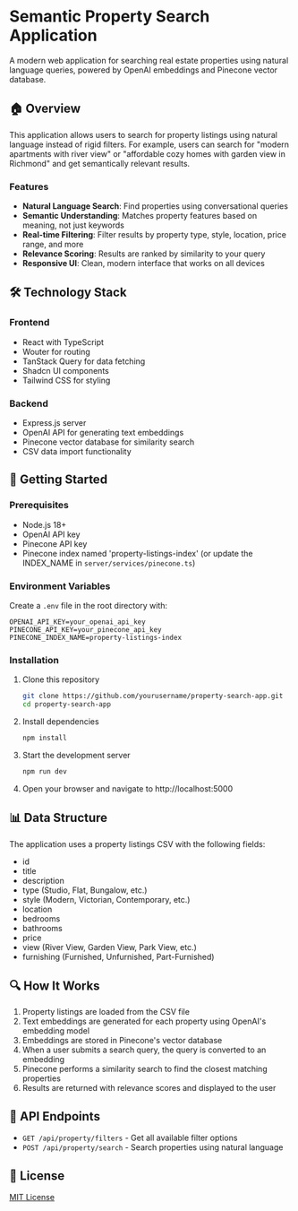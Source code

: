 # Semantic Property Search Application

A modern web application for searching real estate properties using natural language queries, powered by OpenAI embeddings and Pinecone vector database.

## 🏠 Overview

This application allows users to search for property listings using natural language instead of rigid filters. For example, users can search for "modern apartments with river view" or "affordable cozy homes with garden view in Richmond" and get semantically relevant results.

### Features

- **Natural Language Search**: Find properties using conversational queries
- **Semantic Understanding**: Matches property features based on meaning, not just keywords
- **Real-time Filtering**: Filter results by property type, style, location, price range, and more
- **Relevance Scoring**: Results are ranked by similarity to your query
- **Responsive UI**: Clean, modern interface that works on all devices

## 🛠️ Technology Stack

### Frontend
- React with TypeScript
- Wouter for routing
- TanStack Query for data fetching
- Shadcn UI components
- Tailwind CSS for styling

### Backend
- Express.js server
- OpenAI API for generating text embeddings
- Pinecone vector database for similarity search
- CSV data import functionality

## 🚀 Getting Started

### Prerequisites

- Node.js 18+
- OpenAI API key
- Pinecone API key
- Pinecone index named 'property-listings-index' (or update the INDEX_NAME in `server/services/pinecone.ts`)

### Environment Variables

Create a `.env` file in the root directory with:

```
OPENAI_API_KEY=your_openai_api_key
PINECONE_API_KEY=your_pinecone_api_key
PINECONE_INDEX_NAME=property-listings-index
```

### Installation

1. Clone this repository
   ```bash
   git clone https://github.com/yourusername/property-search-app.git
   cd property-search-app
   ```

2. Install dependencies
   ```bash
   npm install
   ```

3. Start the development server
   ```bash
   npm run dev
   ```

4. Open your browser and navigate to http://localhost:5000

## 📊 Data Structure

The application uses a property listings CSV with the following fields:
- id
- title
- description
- type (Studio, Flat, Bungalow, etc.)
- style (Modern, Victorian, Contemporary, etc.)
- location
- bedrooms
- bathrooms
- price
- view (River View, Garden View, Park View, etc.)
- furnishing (Furnished, Unfurnished, Part-Furnished)

## 🔍 How It Works

1. Property listings are loaded from the CSV file
2. Text embeddings are generated for each property using OpenAI's embedding model
3. Embeddings are stored in Pinecone's vector database
4. When a user submits a search query, the query is converted to an embedding
5. Pinecone performs a similarity search to find the closest matching properties
6. Results are returned with relevance scores and displayed to the user

## 📝 API Endpoints

- `GET /api/property/filters` - Get all available filter options
- `POST /api/property/search` - Search properties using natural language

## 📄 License

[MIT License](LICENSE)